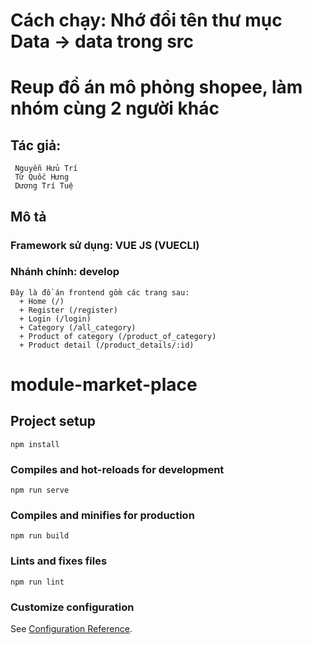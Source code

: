 # Cách chạy: Nhớ đổi tên thư mục Data -> data trong src

# Reup đồ án mô phỏng shopee, làm nhóm cùng 2 người khác

## Tác giả: 

     Nguyễn Hửu Trí
     Từ Quốc Hưng
     Dương Trí Tuệ
## Mô tả

### Framework sử dụng: VUE JS (VUECLI)
### Nhánh chính: develop
    Đây là đồ án frontend gồm các trang sau:
      + Home (/)
      + Register (/register)
      + Login (/login)
      + Category (/all_category)
      + Product of category (/product_of_category)
      + Product detail (/product_details/:id)

# module-market-place

## Project setup
```
npm install
```

### Compiles and hot-reloads for development
```
npm run serve
```

### Compiles and minifies for production
```
npm run build
```

### Lints and fixes files
```
npm run lint
```

### Customize configuration
See [Configuration Reference](https://cli.vuejs.org/config/).
